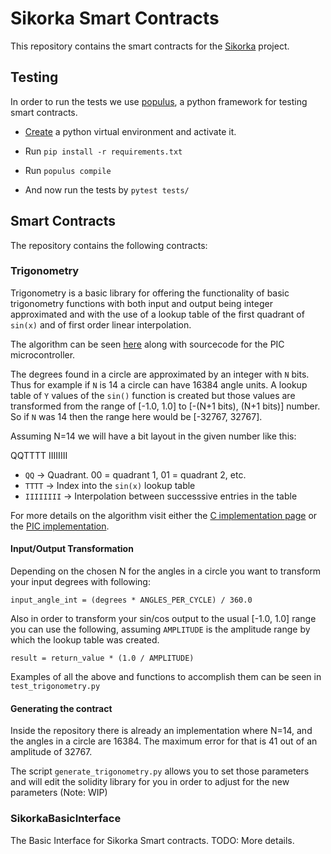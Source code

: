 # Sikorka Smart Contracts

This repository contains the smart contracts for the [Sikorka](http://sikorka.io/) project.

## Testing

In order to run the tests we use [populus](https://github.com/pipermerriam/populus), a python framework for testing smart contracts.

- [Create](http://docs.python-guide.org/en/latest/dev/virtualenvs/) a python virtual environment and activate it.

- Run `pip install -r requirements.txt`

- Run `populus compile`

- And now run the tests by `pytest tests/`

## Smart Contracts

The repository contains the following contracts:

### Trigonometry

Trigonometry is a basic library for offering the functionality of basic trigonometry functions with both input and output being integer approximated and with the use of a lookup table of the first quadrant of `sin(x)` and of first order linear interpolation.

The algorithm can be seen [here](http://web.archive.org/web/20120301144605/http://www.dattalo.com/technical/software/pic/picsine.html) along with sourcecode for the PIC microcontroller.

The degrees found in a circle are approximated by an integer with `N` bits. Thus for
example if `N` is 14 a circle can have 16384 angle units. A lookup table of `Y` values
of the `sin()` function is created but those values are transformed from the range of [-1.0, 1.0] to [-(N+1 bits), (N+1 bits)] number. So if `N` was 14 then the range here would be [-32767, 32767].

Assuming N=14 we will have a bit layout in the given number like this:

QQTTTT IIIIIIII

- `QQ`       -> Quadrant. 00 = quadrant 1, 01 = quadrant 2, etc.
- `TTTT`     -> Index into the `sin(x)` lookup table
- `IIIIIIII` -> Interpolation between successsive entries in the table

For more details on the algorithm visit either the [C implementation page](http://www.dribin.org/dave/trigint/) or the [PIC implementation](http://web.archive.org/web/20120301144605/http://www.dattalo.com/technical/software/pic/picsine.html).

#### Input/Output Transformation

Depending on the chosen N for the angles in a circle you want to transform your input degrees with following:

```
input_angle_int = (degrees * ANGLES_PER_CYCLE) / 360.0
```

Also in order to transform your sin/cos output to the usual [-1.0, 1.0] range you can
use the following, assuming `AMPLITUDE` is the amplitude range by which the lookup table was created.

```
result = return_value * (1.0 / AMPLITUDE)
```

Examples of all the above and functions to accomplish them can be seen in `test_trigonometry.py`

#### Generating the contract

Inside the repository there is already an implementation where N=14, and the angles
in a circle are 16384. The maximum error for that is 41 out of an amplitude of 32767.

The script `generate_trigonometry.py` allows you to set those parameters and will edit the solidity library for you in order to adjust for the new parameters (Note: WIP)

### SikorkaBasicInterface

The Basic Interface for Sikorka Smart contracts. TODO: More details.
